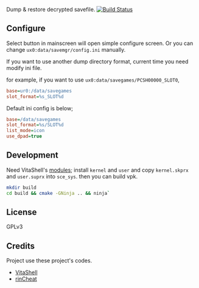 Dump & restore decrypted savefile.
[![Build Status](https://travis-ci.org/d3m3vilurr/vita-savemgr.svg?branch=master)](https://travis-ci.org/d3m3vilurr/vita-savemgr)

## Configure
Select button in mainscreen will open simple configure screen.
Or you can change `ux0:data/savemgr/config.ini` manually.

If you want to use another dump directory format, current time you need modify
ini file.

for example, if you want to use `ux0:data/savegames/PCSH00000_SLOT0`,

```ini
base=ur0:/data/savegames
slot_format=%s_SLOT%d
```

Default ini config is below;

```ini
base=/data/savegames
slot_format=%s/SLOT%d
list_mode=icon
use_dpad=true
```

## Development
Need VitaShell's [modules][];
install `kernel` and `user` and copy `kernel.skprx` and `user.suprx` into `sce_sys`.
then you can build vpk.

```bash
mkdir build
cd build && cmake -GNinja .. && ninja`
```

## License
GPLv3

## Credits
Project use these project's codes.

* [VitaShell][]
* [rinCheat][]

[modules]: https://github.com/TheOfficialFloW/VitaShell/tree/master/modules
[VitaShell]: https://github.com/TheOfficialFloW/VitaShell
[rinCheat]: https://github.com/Rinnegatamante/rinCheat

